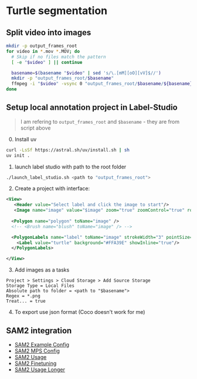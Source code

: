 # Turtle segmentation

## Split video into images
```sh
mkdir -p output_frames_root
for video in *.mov *.MOV; do
  # Skip if no files match the pattern
  [ -e "$video" ] || continue

  basename=$(basename "$video" | sed 's/\.[mM][oO][vV]$//')
  mkdir -p "output_frames_root/$basename"
  ffmpeg -i "$video" -vsync 0 "output_frames_root/$basename/${basename}_frame_%04d.png"
done
```

## Setup local annotation project in Label-Studio
> I am refering to `output_frames_root` and `$basename` - they are from script above

0. Install uv
```sh
curl -LsSf https://astral.sh/uv/install.sh | sh
uv init .
```

1. launch label studio with path to the root folder
```sh
./launch_label_studio.sh <path to "output_frames_root">
```

2. Create a project with interface:
```xml
<View>
   <Header value="Select label and click the image to start"/>
   <Image name="image" value="$image" zoom="true" zoomControl="true" rotateControl="false"/>
   
  <Polygon name="polygon" toName="image" />
  <!-- <Brush name="blush" toName="image" /> -->

  <PolygonLabels name="label" toName="image" strokeWidth="3" pointSize="small" opacity="0.7">
    <Label value="turtle" background="#FFA39E" showInline="true"/>
  </PolygonLabels>

</View>
```

3. Add images as a tasks
```
Project > Settings > Cloud Storage > Add Source Storage
Storage Type = Local Files
Absolute path to folder = <path to "$basename">
Regex = *.png
Treat... = true
```

4. To export use json format (Coco doesn't work for me)

## SAM2 integration
- [SAM2 Example Config](https://github.com/open-mmlab/playground/tree/main/label_anything)
- [SAM2 MPS Config](https://github.com/facebookresearch/sam2/blob/main/demo/README.md)
- [SAM2 Usage](https://www.youtube.com/watch?v=FTg8P8z4RgY)
- [SAM2 Finetuning](https://www.youtube.com/watch?v=mUnvYTZdShk)
- [SAM2 Usage Longer](https://www.youtube.com/watch?v=5tGQAEdKwe4)

